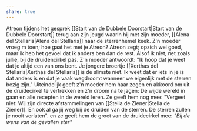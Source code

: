 ```yaml
---
share: true
---
```

Atreon tijdens het gesprek [[Start van de Dubbele Doorstart|Start van de Dubbele Doorstart]] terug aan zijn jeugd waarin hij met zijn moeder, [[Alena del Stellaris|Alena del Stellaris]] naar de sterrenhemel keek. 
Z'n moeder vroeg m toen; hoe gaat het met je Atreon? 
Atreon zegt; opzich wel goed, maar ik heb het gevoel dat ik anders ben dan de rest. Alsof ik niet, net zoals jullie, bij de druidencirkel pas. Z'n moeder antwoordt: "Ik hoop dat je weet dat je altijd een van ons bent. Je jongere broertje [[Xerthas del Stellaris|Xerthas del Stellaris]] is de slimste niet. Ik weet dat er iets in je is dat anders is en dat je vaak wegdroomt wanneer we eigenlijk met de sterren bezig zijn." Uiteindelijk geeft z'n moeder hem haar zegen en akkoord om uit de druïdecirkel te vertrekken en z'n droom na te jagen: De wijde wereld in gaan en alle recepten in de wereld leren. Ze geeft hem nog mee: "Vergeet niet: Wij zijn directe afstammelingen van [[Stella de Ziener|Stella de Ziener]]. En ook al ga jij weg bij de druiden van de sterren. De sterren zullen je nooit verlaten". en ze geeft hem de groet van de druidecirkel mee: *"Bij de wens van de gevallen ster"*